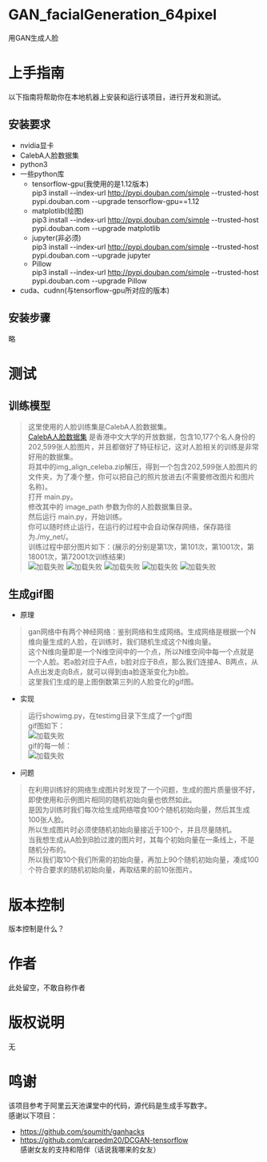 GAN_facialGeneration_64pixel
============================
用GAN生成人脸

# 上手指南
以下指南将帮助你在本地机器上安装和运行该项目，进行开发和测试。

## 安装要求
* nvidia显卡
* CalebA人脸数据集
* python3
* 一些python库
  * tensorflow-gpu(我使用的是1.12版本)<br>
  pip3 install --index-url http://pypi.douban.com/simple --trusted-host pypi.douban.com --upgrade tensorflow-gpu==1.12
  * matplotlib(绘图)<br>
  pip3 install --index-url http://pypi.douban.com/simple --trusted-host pypi.douban.com --upgrade matplotlib
  * jupyter(非必须)<br>
  pip3 install --index-url http://pypi.douban.com/simple --trusted-host pypi.douban.com --upgrade jupyter
  * Pillow<br>
  pip3 install --index-url http://pypi.douban.com/simple --trusted-host pypi.douban.com --upgrade Pillow
* cuda、cudnn(与tensorflow-gpu所对应的版本)


## 安装步骤
略

# 测试
## 训练模型
> 这里使用的人脸训练集是CalebA人脸数据集。<br>
> [CalebA人脸数据集](http://mmlab.ie.cuhk.edu.hk/projects/CelebA.html) 是香港中文大学的开放数据，包含10,177个名人身份的202,599张人脸图片，并且都做好了特征标记，这对人脸相关的训练是非常好用的数据集。<br>
> 将其中的img_align_celeba.zip解压，得到一个包含202,599张人脸图片的文件夹，为了凑个整，你可以把自己的照片放进去(不需要修改图片和图片名称)。<br>
> 打开 main.py。<br>
> 修改其中的 image_path 参数为你的人脸数据集目录。<br>
> 然后运行 main.py，开始训练。<br>
> 你可以随时终止运行，在运行的过程中会自动保存网络，保存路径为./my_net/。<br>
训练过程中部分图片如下：(展示的分别是第1次，第101次，第1001次，第18001次，第72001次训练结果)<br>
![加载失败](./imgs/examples-1.png)
![加载失败](./imgs/examples-101.png)
![加载失败](./imgs/examples-1001.png)
![加载失败](./imgs/examples-18001.png)
![加载失败](./imgs/examples-72001.png)


## 生成gif图
* 原理
> gan网络中有两个神经网络：鉴别网络和生成网络。生成网络是根据一个N维向量生成的人脸，在训练时，我们随机生成这个N维向量。<br>
> 这个N维向量即是一个N维空间中的一个点，所以N维空间中每一个点就是一个人脸。若a脸对应于A点，b脸对应于B点，那么我们连接A、B两点，从A点出发走向B点，就可以得到由a脸逐渐变化为b脸。<br>
> 这里我们生成的是上图倒数第三列的人脸变化的gif图。<br>
* 实现
> 运行showimg.py，在testimg目录下生成了一个gif图<br>
gif图如下：<br>
![加载失败](./testimgs/test.gif)<br>
gif的每一帧：<br>
![加载失败](./testimgs/examples.png)<br>

* 问题
> 在利用训练好的网络生成图片时发现了一个问题，生成的图片质量很不好，即使使用和示例图片相同的随机初始向量也依然如此。<br>
> 是因为训练时我们每次给生成网络喂食100个随机初始向量，然后其生成100张人脸。<br>
> 所以生成图片时必须使随机初始向量接近于100个，并且尽量随机。<br>
> 当我想生成从A脸到B脸过渡的图片时，其每个初始向量在一条线上，不是随机分布的。<br>
> 所以我们取10个我们所需的初始向量，再加上90个随机初始向量，凑成100个符合要求的随机初始向量，再取结果的前10张图片。<br>
# 版本控制
版本控制是什么？

# 作者
此处留空，不敢自称作者

# 版权说明
无

# 鸣谢
该项目参考于阿里云天池课堂中的代码，源代码是生成手写数字。<br>
感谢以下项目：<br>
* https://github.com/soumith/ganhacks
* https://github.com/carpedm20/DCGAN-tensorflow<br>
感谢女友的支持和陪伴（话说我哪来的女友）

